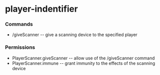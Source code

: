 # player-indentifier

### Commands
- /giveScanner <player>  -- give a scanning device to the specified player
  
### Permissions
- PlayerScanner.giveScanner  -- allow use of the /giveScanner command
- PlayerScanner.immune -- grant immunity to the effects of the scanning device
